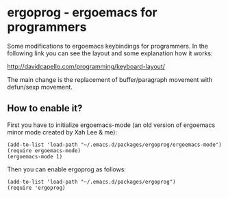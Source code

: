 # ergoprog - ergoemacs for programmers

Some modifications to ergoemacs keybindings for programmers.
In the following link you can see the layout and some explanation
how it works:

  http://davidcapello.com/programming/keyboard-layout/

The main change is the replacement of buffer/paragraph movement with
defun/sexp movement.

## How to enable it?

First you have to initialize ergoemacs-mode (an old version of
ergoemacs minor mode created by Xah Lee & me):

    (add-to-list 'load-path "~/.emacs.d/packages/ergoprog/ergoemacs-mode")
    (require ergoemacs-mode)
    (ergoemacs-mode 1)

Then you can enable ergoprog as follows:

    (add-to-list 'load-path "~/.emacs.d/packages/ergoprog")
    (require 'ergoprog)
